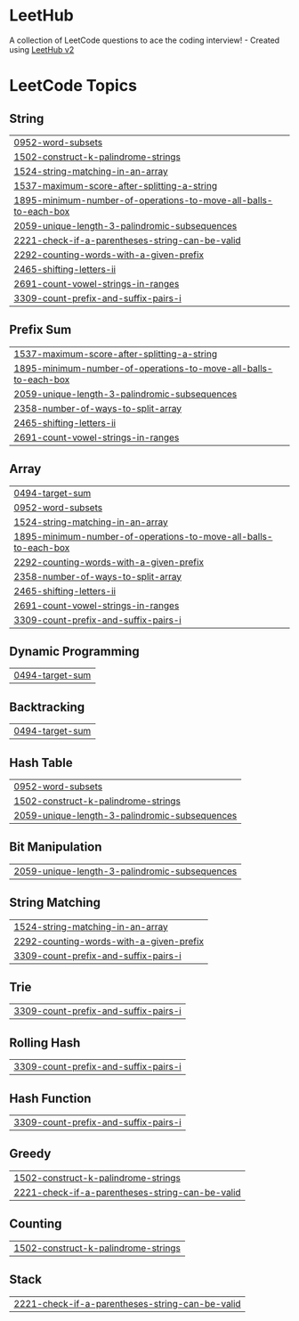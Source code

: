 # LeetHub
A collection of LeetCode questions to ace the coding interview! - Created using [LeetHub v2](https://github.com/arunbhardwaj/LeetHub-2.0)

<!---LeetCode Topics Start-->
# LeetCode Topics
## String
|  |
| ------- |
| [0952-word-subsets](https://github.com/eclipse25/LeetHub/tree/master/0952-word-subsets) |
| [1502-construct-k-palindrome-strings](https://github.com/eclipse25/LeetHub/tree/master/1502-construct-k-palindrome-strings) |
| [1524-string-matching-in-an-array](https://github.com/eclipse25/LeetHub/tree/master/1524-string-matching-in-an-array) |
| [1537-maximum-score-after-splitting-a-string](https://github.com/eclipse25/LeetHub/tree/master/1537-maximum-score-after-splitting-a-string) |
| [1895-minimum-number-of-operations-to-move-all-balls-to-each-box](https://github.com/eclipse25/LeetHub/tree/master/1895-minimum-number-of-operations-to-move-all-balls-to-each-box) |
| [2059-unique-length-3-palindromic-subsequences](https://github.com/eclipse25/LeetHub/tree/master/2059-unique-length-3-palindromic-subsequences) |
| [2221-check-if-a-parentheses-string-can-be-valid](https://github.com/eclipse25/LeetHub/tree/master/2221-check-if-a-parentheses-string-can-be-valid) |
| [2292-counting-words-with-a-given-prefix](https://github.com/eclipse25/LeetHub/tree/master/2292-counting-words-with-a-given-prefix) |
| [2465-shifting-letters-ii](https://github.com/eclipse25/LeetHub/tree/master/2465-shifting-letters-ii) |
| [2691-count-vowel-strings-in-ranges](https://github.com/eclipse25/LeetHub/tree/master/2691-count-vowel-strings-in-ranges) |
| [3309-count-prefix-and-suffix-pairs-i](https://github.com/eclipse25/LeetHub/tree/master/3309-count-prefix-and-suffix-pairs-i) |
## Prefix Sum
|  |
| ------- |
| [1537-maximum-score-after-splitting-a-string](https://github.com/eclipse25/LeetHub/tree/master/1537-maximum-score-after-splitting-a-string) |
| [1895-minimum-number-of-operations-to-move-all-balls-to-each-box](https://github.com/eclipse25/LeetHub/tree/master/1895-minimum-number-of-operations-to-move-all-balls-to-each-box) |
| [2059-unique-length-3-palindromic-subsequences](https://github.com/eclipse25/LeetHub/tree/master/2059-unique-length-3-palindromic-subsequences) |
| [2358-number-of-ways-to-split-array](https://github.com/eclipse25/LeetHub/tree/master/2358-number-of-ways-to-split-array) |
| [2465-shifting-letters-ii](https://github.com/eclipse25/LeetHub/tree/master/2465-shifting-letters-ii) |
| [2691-count-vowel-strings-in-ranges](https://github.com/eclipse25/LeetHub/tree/master/2691-count-vowel-strings-in-ranges) |
## Array
|  |
| ------- |
| [0494-target-sum](https://github.com/eclipse25/LeetHub/tree/master/0494-target-sum) |
| [0952-word-subsets](https://github.com/eclipse25/LeetHub/tree/master/0952-word-subsets) |
| [1524-string-matching-in-an-array](https://github.com/eclipse25/LeetHub/tree/master/1524-string-matching-in-an-array) |
| [1895-minimum-number-of-operations-to-move-all-balls-to-each-box](https://github.com/eclipse25/LeetHub/tree/master/1895-minimum-number-of-operations-to-move-all-balls-to-each-box) |
| [2292-counting-words-with-a-given-prefix](https://github.com/eclipse25/LeetHub/tree/master/2292-counting-words-with-a-given-prefix) |
| [2358-number-of-ways-to-split-array](https://github.com/eclipse25/LeetHub/tree/master/2358-number-of-ways-to-split-array) |
| [2465-shifting-letters-ii](https://github.com/eclipse25/LeetHub/tree/master/2465-shifting-letters-ii) |
| [2691-count-vowel-strings-in-ranges](https://github.com/eclipse25/LeetHub/tree/master/2691-count-vowel-strings-in-ranges) |
| [3309-count-prefix-and-suffix-pairs-i](https://github.com/eclipse25/LeetHub/tree/master/3309-count-prefix-and-suffix-pairs-i) |
## Dynamic Programming
|  |
| ------- |
| [0494-target-sum](https://github.com/eclipse25/LeetHub/tree/master/0494-target-sum) |
## Backtracking
|  |
| ------- |
| [0494-target-sum](https://github.com/eclipse25/LeetHub/tree/master/0494-target-sum) |
## Hash Table
|  |
| ------- |
| [0952-word-subsets](https://github.com/eclipse25/LeetHub/tree/master/0952-word-subsets) |
| [1502-construct-k-palindrome-strings](https://github.com/eclipse25/LeetHub/tree/master/1502-construct-k-palindrome-strings) |
| [2059-unique-length-3-palindromic-subsequences](https://github.com/eclipse25/LeetHub/tree/master/2059-unique-length-3-palindromic-subsequences) |
## Bit Manipulation
|  |
| ------- |
| [2059-unique-length-3-palindromic-subsequences](https://github.com/eclipse25/LeetHub/tree/master/2059-unique-length-3-palindromic-subsequences) |
## String Matching
|  |
| ------- |
| [1524-string-matching-in-an-array](https://github.com/eclipse25/LeetHub/tree/master/1524-string-matching-in-an-array) |
| [2292-counting-words-with-a-given-prefix](https://github.com/eclipse25/LeetHub/tree/master/2292-counting-words-with-a-given-prefix) |
| [3309-count-prefix-and-suffix-pairs-i](https://github.com/eclipse25/LeetHub/tree/master/3309-count-prefix-and-suffix-pairs-i) |
## Trie
|  |
| ------- |
| [3309-count-prefix-and-suffix-pairs-i](https://github.com/eclipse25/LeetHub/tree/master/3309-count-prefix-and-suffix-pairs-i) |
## Rolling Hash
|  |
| ------- |
| [3309-count-prefix-and-suffix-pairs-i](https://github.com/eclipse25/LeetHub/tree/master/3309-count-prefix-and-suffix-pairs-i) |
## Hash Function
|  |
| ------- |
| [3309-count-prefix-and-suffix-pairs-i](https://github.com/eclipse25/LeetHub/tree/master/3309-count-prefix-and-suffix-pairs-i) |
## Greedy
|  |
| ------- |
| [1502-construct-k-palindrome-strings](https://github.com/eclipse25/LeetHub/tree/master/1502-construct-k-palindrome-strings) |
| [2221-check-if-a-parentheses-string-can-be-valid](https://github.com/eclipse25/LeetHub/tree/master/2221-check-if-a-parentheses-string-can-be-valid) |
## Counting
|  |
| ------- |
| [1502-construct-k-palindrome-strings](https://github.com/eclipse25/LeetHub/tree/master/1502-construct-k-palindrome-strings) |
## Stack
|  |
| ------- |
| [2221-check-if-a-parentheses-string-can-be-valid](https://github.com/eclipse25/LeetHub/tree/master/2221-check-if-a-parentheses-string-can-be-valid) |
<!---LeetCode Topics End-->